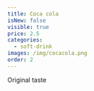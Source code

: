 ```yaml
---
title: Coca cola
isNew: false
visible: true
price: 2.5
categories:
  - soft-drink
images: /img/cocacola.png
order: 2
---
```

Original taste